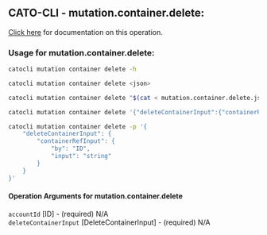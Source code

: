 
## CATO-CLI - mutation.container.delete:
[Click here](https://api.catonetworks.com/documentation/#mutation-mutation.container.delete) for documentation on this operation.

### Usage for mutation.container.delete:

```bash
catocli mutation container delete -h

catocli mutation container delete <json>

catocli mutation container delete "$(cat < mutation.container.delete.json)"

catocli mutation container delete '{"deleteContainerInput":{"containerRefInput":{"by":"ID","input":"string"}}}'

catocli mutation container delete -p '{
    "deleteContainerInput": {
        "containerRefInput": {
            "by": "ID",
            "input": "string"
        }
    }
}'
```

#### Operation Arguments for mutation.container.delete ####

`accountId` [ID] - (required) N/A    
`deleteContainerInput` [DeleteContainerInput] - (required) N/A    

